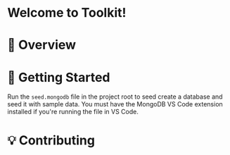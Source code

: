 <p><img/></p>

# Welcome to Toolkit!


# 📸 Overview

# 📜 Getting Started

Run the `seed.mongodb` file in the project root to seed create a database and seed it with sample data. You must have the MongoDB VS Code extension installed if you're running the file in VS Code.

# 💡 Contributing